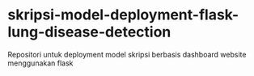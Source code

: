 # skripsi-model-deployment-flask-lung-disease-detection
 Repositori untuk deployment model skripsi berbasis dashboard website menggunakan flask
